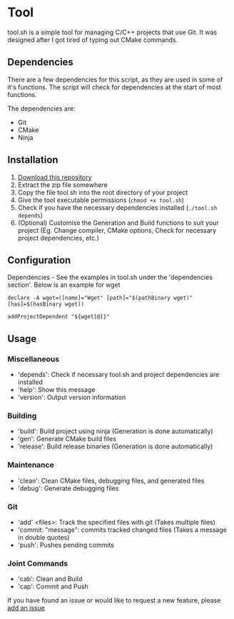 # Tool

tool.sh is a simple tool for managing C/C++ projects that use Git. It was designed after I got tired of typing out CMake commands.



## Dependencies

There are a few dependencies for this script, as they are used in some of it's functions. The script will check for dependencies at the start of most functions.

The dependencies are:

- Git
- CMake
- Ninja



## Installation

1. [Download this repository](https://github.com/7CTech/Tool/archive/master.zip)
2. Extract the zip file somewhere
3. Copy the file tool.sh into the root directory of your project
4. Give the tool executable permissions (`chmod +x tool.sh`)
5. Check if you have the necessary dependencies installed (`./tool.sh depends`)
6. (Optional) Customise the Generation and Build functions to suit your project (Eg. Change compiler, CMake options, Check for necessary project dependencies, etc.)

## Configuration
Dependencies - See the examples in tool.sh under the 'dependencies section'. Below is an example for wget

`declare -A wget=([name]="Wget" [path]="$(pathBinary wget)" [has]=$(hasBinary wget))`

`addProjectDependent "${wget[@]}"`


## Usage

### Miscellaneous

- 'depends': Check if necessary tool.sh and project dependencies are installed
- 'help': Show this message
- 'version': Output version information

### Building

- 'build': Build project using ninja (Generation is done automatically)
- 'gen': Generate CMake build files
- 'release': Build release binaries (Generation is done automatically)

### Maintenance

- 'clean': Clean CMake files, debugging files, and generated files
- 'debug': Generate debugging files

### Git

- 'add' \<files>: Track the specified files with git (Takes multiple files)
- 'commit: "message": commits tracked changed files (Takes a message in double quotes)
- 'push': Pushes pending commits

### Joint Commands

- 'cab': Clean and Build
- 'cap': Commit and Push


If you have found an issue or would like to request a new feature, please [add an issue](https://github.com/7CTech/Tool/issues/new)
